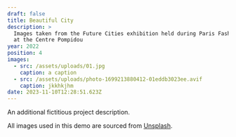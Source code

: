 ```yaml
---
draft: false
title: Beautiful City
description: >
  Images taken from the Future Cities exhibition held during Paris Fashion Week
  at the Centre Pompidou
year: 2022
position: 4
images:
  - src: /assets/uploads/01.jpg
    caption: a caption
  - src: /assets/uploads/photo-1699213880412-01eddb3023ee.avif
    caption: jkkhkjhm
date: 2023-11-10T12:28:51.623Z
---
```

An additional fictitious project description.

All images used in this demo are sourced from [Unsplash](https://unsplash.com/).
